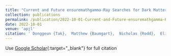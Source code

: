 ```yaml
---
title: "Current and Future ensuremathgamma-Ray Searches for Dark Matter Annihilation Beyond the Unitarity Limit"
collection: publications
permalink: /publication/2022-10-01-Current-and-Future-ensuremathgamma-Ray-Searches-for-Dark-Matter-Annihilation-Beyond-the-Unitarity-Limit
date: 2022-10-01
venue: 'apjl'
citation: ' Donggeun {Tak},  Matthew {Baumgart},  Nicholas {Rodd},  Elisa {Pueschel}, &quot;Current and Future ensuremathgamma-Ray Searches for Dark Matter Annihilation Beyond the Unitarity Limit.&quot; apjl, 2022.'
---
```

Use [Google Scholar](https://scholar.google.com/scholar?q=Current+and+Future+ensuremathgamma+Ray+Searches+for+Dark+Matter+Annihilation+Beyond+the+Unitarity+Limit){:target="_blank"} for full citation